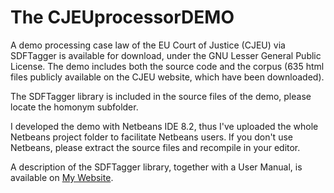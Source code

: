 # The CJEUprocessorDEMO
A demo processing case law of the EU Court of Justice (CJEU) via SDFTagger is available for download, under the GNU Lesser General Public License. The demo includes both the source code and the corpus (635 html files publicly available on the CJEU website, which have been downloaded).

The SDFTagger library is included in the source files of the demo, please locate the homonym subfolder.

I developed the demo with Netbeans IDE 8.2, thus I've uploaded the whole Netbeans project folder to facilitate Netbeans users. If you don't use Netbeans, please extract the source files and recompile in your editor.

A description of the SDFTagger library, together with a User Manual, is available on <a href="http://www.liviorobaldo.com/sdftagger.html">My Website</a>.
